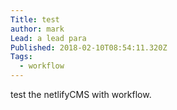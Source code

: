 ```yaml
---
Title: test
author: mark
Lead: a lead para
Published: 2018-02-10T08:54:11.320Z
Tags:
  - workflow
---
```

test the netlifyCMS with workflow.
